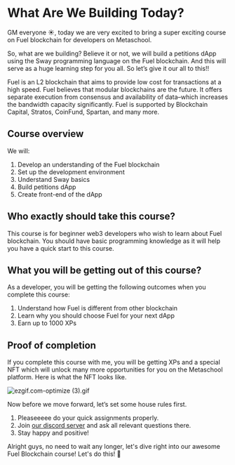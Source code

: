 # What Are We Building Today?

GM everyone ☀️, today we are very excited to bring a super exciting course on Fuel blockchain for developers on Metaschool.

So, what are we building? Believe it or not, we will build a petitions dApp using the Sway programming language on the Fuel blockchain. And this will serve as a huge learning step for you all. So let’s give it our all to this!!

Fuel is an L2 blockchain that aims to provide low cost for transactions at a high speed. Fuel believes that modular blockchains are the future. It offers separate execution from consensus and availability of data–which increases the bandwidth capacity significantly. Fuel is supported by Blockchain Capital, Stratos, CoinFund, Spartan, and many more.

## Course overview

We will:

1. Develop an understanding of the Fuel blockchain
2. Set up the development environment
3. Understand Sway basics
4. Build petitions dApp
5. Create front-end of the dApp

## Who exactly should take this course?

This course is for beginner web3 developers who wish to learn about Fuel blockchain. You should have basic programming knowledge as it will help you have a quick start to this course. 

## What you will be getting out of this course?

As a developer, you will be getting the following outcomes when you complete this course:

1. Understand how Fuel is different from other blockchain
2. Learn why you should choose Fuel for your next dApp
3. Earn up to 1000 XPs

## Proof of completion

If you complete this course with me, you will be getting XPs and a special NFT which will unlock many more opportunities for you on the Metaschool platform. Here is what the NFT looks like.

![ezgif.com-optimize (3).gif](What%20Are%20We%20Building%20Today%2006d4a4b2bac8483788606b5fe7db0d7b/ezgif.com-optimize_(3).gif)

Now before we move forward, let’s set some house rules first.

1. Pleaseeeee do your quick assignments properly. 
2. Join [our discord server](https://discord.gg/vbVMUwXWgc) and ask all relevant questions there.
3. Stay happy and positive!

Alright guys, no need to wait any longer, let's dive right into our awesome Fuel Blockchain course! Let's do this! 🙌